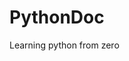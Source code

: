 # PythonDoc
Learning python from zero
<a href="/pdfs/1.pdf" class="image fit"><img src="images/marr_pic.jpg" alt=""></a>

